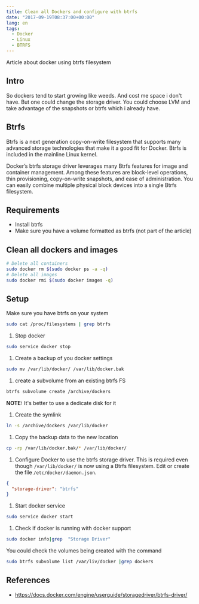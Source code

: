 ```yaml
---
title: Clean all Dockers and configure with btrfs
date: "2017-09-19T08:37:00+00:00"
lang: en
tags:
  - Docker
  - Linux
  - BTRFS
---
```


Article about docker using btrfs filesystem

## Intro ##

So dockers tend to start growing like weeds. And cost me space i don't have. But one could change the storage driver. You could choose LVM and take advantage of the snapshots or btrfs which i already have.

## Btrfs ##

Btrfs is a next generation copy-on-write filesystem that supports many advanced storage technologies that make it a good fit for Docker. Btrfs is included in the mainline Linux kernel.

Docker’s btrfs storage driver leverages many Btrfs features for image and container management. Among these features are block-level operations, thin provisioning, copy-on-write snapshots, and ease of administration. You can easily combine multiple physical block devices into a single Btrfs filesystem.

## Requirements ##

* Install btrfs
* Make sure you have a volume formatted as btrfs (not part of the article)

## Clean all dockers and images ##

```bash
# Delete all containers
sudo docker rm $(sudo docker ps -a -q)
# Delete all images
sudo docker rmi $(sudo docker images -q)
```

## Setup ##

Make sure you have btrfs on your system

```bash
sudo cat /proc/filesystems | grep btrfs
```

1. Stop docker

```bash
sudo service docker stop
```

1. Create a backup of you docker settings

```bash
sudo mv /var/lib/docker/ /var/lib/docker.bak
```

1. create a subvolume from an existing btrfs FS

```bash
btrfs subvolume create /archive/dockers
```

**NOTE:** It's better to use a dedicate disk for it

1. Create the symlink

```bash
ln -s /archive/dockers /var/lib/docker
```

1. Copy the backup data to the new location

```bash
cp -rp /var/lib/docker.bak/* /var/lib/docker/
```

1. Configure Docker to use the btrfs storage driver. This is required even though `/var/lib/docker/` is now using a Btrfs filesystem. Edit or create the file `/etc/docker/daemon.json`.

```json
{
  "storage-driver": "btrfs"
}
```

1. Start docker service

```bash
sudo service docker start
```

1. Check if docker is running with docker support

```bash
sudo docker info|grep  "Storage Driver"
```

You could check the volumes being created with the command

```bash
sudo btrfs subvolume list /var/liv/docker |grep dockers
```

## References ##

* <https://docs.docker.com/engine/userguide/storagedriver/btrfs-driver/>
